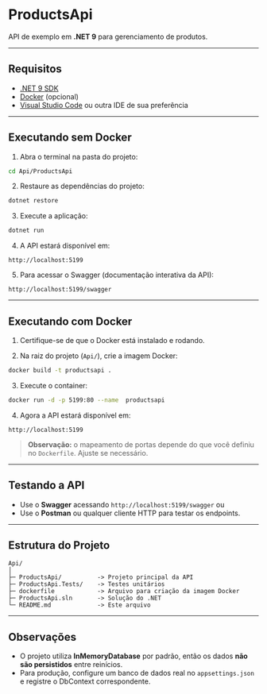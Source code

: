 
# ProductsApi

API de exemplo em **.NET 9** para gerenciamento de produtos.

---

## Requisitos

- [.NET 9 SDK](https://dotnet.microsoft.com/en-us/download/dotnet/9.0)
- [Docker](https://www.docker.com/) (opcional)
- [Visual Studio Code](https://code.visualstudio.com/) ou outra IDE de sua preferência

---

## Executando sem Docker

1. Abra o terminal na pasta do projeto:

```bash
cd Api/ProductsApi
````

2. Restaure as dependências do projeto:

```bash
dotnet restore
```

3. Execute a aplicação:

```bash
dotnet run
```

4. A API estará disponível em:

```
http://localhost:5199
```

5. Para acessar o Swagger (documentação interativa da API):

```
http://localhost:5199/swagger
```

---

## Executando com Docker

1. Certifique-se de que o Docker está instalado e rodando.

2. Na raiz do projeto (`Api/`), crie a imagem Docker:

```bash
docker build -t productsapi .
```

3. Execute o container:

```bash
docker run -d -p 5199:80 --name  productsapi
```

4. Agora a API estará disponível em:

```
http://localhost:5199
```

> **Observação:** o mapeamento de portas depende do que você definiu no `Dockerfile`. Ajuste se necessário.

---

## Testando a API

* Use o **Swagger** acessando `http://localhost:5199/swagger` ou
* Use o **Postman** ou qualquer cliente HTTP para testar os endpoints.

---

## Estrutura do Projeto

```
Api/
│
├─ ProductsApi/          -> Projeto principal da API
├─ ProductsApi.Tests/    -> Testes unitários
├─ dockerfile            -> Arquivo para criação da imagem Docker
├─ ProductsApi.sln       -> Solução do .NET
└─ README.md             -> Este arquivo
```

---

## Observações

* O projeto utiliza **InMemoryDatabase** por padrão, então os dados **não são persistidos** entre reinícios.
* Para produção, configure um banco de dados real no `appsettings.json` e registre o DbContext correspondente.

